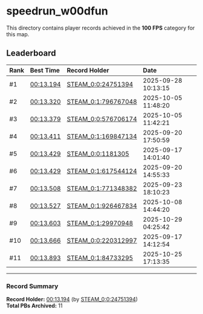 # speedrun_w00dfun

This directory contains player records achieved in the **100 FPS** category for this map.

## Leaderboard

| Rank | Best Time | Record Holder | Date                |
| :--- | :-------- | :------------ | :------------------ |
| #1   | [00:13.194](./00013194_STEAM_0_0_24751394_20250928-101315.zip) | [STEAM_0:0:24751394](https://speedrun16.com/profile/STEAM_0:0:24751394)   | 2025-09-28 10:13:15 |
| #2   | [00:13.320](./00013320_STEAM_0_1_796767048_20251005-114820.zip) | [STEAM_0:1:796767048](https://speedrun16.com/profile/STEAM_0:1:796767048)   | 2025-10-05 11:48:20 |
| #3   | [00:13.379](./00013379_STEAM_0_0_576706174_20251005-114221.zip) | [STEAM_0:0:576706174](https://speedrun16.com/profile/STEAM_0:0:576706174)   | 2025-10-05 11:42:21 |
| #4   | [00:13.411](./00013411_STEAM_0_1_169847134_20250920-175059.zip) | [STEAM_0:1:169847134](https://speedrun16.com/profile/STEAM_0:1:169847134)   | 2025-09-20 17:50:59 |
| #5   | [00:13.429](./00013429_STEAM_0_0_1181305_20250917-140140.zip) | [STEAM_0:0:1181305](https://speedrun16.com/profile/STEAM_0:0:1181305)   | 2025-09-17 14:01:40 |
| #6   | [00:13.429](./00013429_STEAM_0_1_617544124_20250920-145533.zip) | [STEAM_0:1:617544124](https://speedrun16.com/profile/STEAM_0:1:617544124)   | 2025-09-20 14:55:33 |
| #7   | [00:13.508](./00013508_STEAM_0_1_771348382_20250923-181023.zip) | [STEAM_0:1:771348382](https://speedrun16.com/profile/STEAM_0:1:771348382)   | 2025-09-23 18:10:23 |
| #8   | [00:13.527](./00013527_STEAM_0_1_926467834_20251008-144420.zip) | [STEAM_0:1:926467834](https://speedrun16.com/profile/STEAM_0:1:926467834)   | 2025-10-08 14:44:20 |
| #9   | [00:13.603](./00013603_STEAM_0_1_29970948_20251029-042542.zip) | [STEAM_0:1:29970948](https://speedrun16.com/profile/STEAM_0:1:29970948)   | 2025-10-29 04:25:42 |
| #10   | [00:13.666](./00013666_STEAM_0_0_220312997_20250917-141254.zip) | [STEAM_0:0:220312997](https://speedrun16.com/profile/STEAM_0:0:220312997)   | 2025-09-17 14:12:54 |
| #11   | [00:13.893](./00013893_STEAM_0_1_84733295_20251025-171335.zip) | [STEAM_0:1:84733295](https://speedrun16.com/profile/STEAM_0:1:84733295)   | 2025-10-25 17:13:35 |

---

### Record Summary
**Record Holder:** [00:13.194](./00013194_STEAM_0_0_24751394_20250928-101315.zip) (by [STEAM_0:0:24751394](https://speedrun16.com/profile/STEAM_0:0:24751394))  
**Total PBs Archived:** 11
